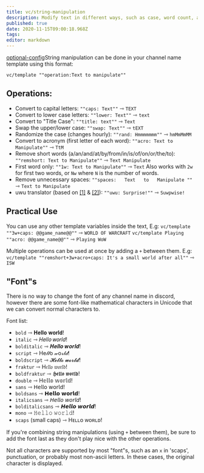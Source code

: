 ```yaml
---
title: vc/string-manipulation
description: Modify text in different ways, such as case, word count, and "font"s
published: true
date: 2020-11-15T09:00:18.968Z
tags: 
editor: markdown
---
```


[optional-config](/en/self-hosting/optional-config)String manipulation can be done in your channel name template using this format:

`vc/template ""operation:Text to manipulate""`

## Operations:

* Convert to capital letters:
`""caps: Text""` ⇾ `TEXT`
* Convert to lower case letters:
`""lower: Text""` ⇾ `text`
* Convert to "Title Case":
`""title: text""` ⇾ `Text`
* Swap the upper/lower case:
`""swap: Text""` ⇾ `tEXT`
* Randomize the case (changes hourly):
`""rand: Hmmmmmmm""` ⇾ `hmMmMmMM`
* Convert to acronym (first letter of each word):
`""acro: Text to Manipulate""` ⇾ `TtM`
* Remove short words (a/an/and/at/by/from/in/is/of/on/or/the/to):
`""remshort: Text to Manipulate""` ⇾ `Text Manipulate`
* First word only:
`""1w: Text to Manipulate""` ⇾ `Text`
Also works with `2w` for first two words, or `Nw` where `N` is the number of words.
* Remove unnecessary spaces:
`""spaces:   Text   to   Manipulate ""` ⇾ `Text to Manipulate`
* uwu translator (based on [[1]](https://github.com/QuazzyWazzy/UwU-fy) & [[2]](https://github.com/mackyclemen/uwu-android)):
`""uwu: Surprise!""` ⇾ `Suwpwise!`

## Practical Use

You can use any other template variables inside the text, E.g:
`vc/template ""3w+caps: @@game_name@@""` ⇾ `WORLD OF WARCRAFT`
`vc/template Playing ""acro: @@game_name@@""` ⇾ `Playing WoW`

Multiple operations can be used at once by adding a `+` between them. E.g:
`vc/template ""remshort+3w+acro+caps: It's a small world after all""` ⇾ `ISW`

## "Font"s

There is no way to change the font of any channel name in discord, however there are some font-like mathematical characters in Unicode that we can convert normal characters to. 

Font list:

* `bold` ⇾ 𝐇𝐞𝐥𝐥𝐨 𝐰𝐨𝐫𝐥𝐝!
* `italic` ⇾ 𝐻𝑒𝑙𝑙𝑜 𝑤𝑜𝑟𝑙𝑑!
* `bolditalic` ⇾ 𝑯𝒆𝒍𝒍𝒐 𝒘𝒐𝒓𝒍𝒅!
* `script` ⇾ He𝓁𝓁o 𝓌o𝓇𝓁𝒹!
* `boldscript` ⇾ 𝓗𝓮𝓵𝓵𝓸 𝔀𝓸𝓻𝓵𝓭!
* `fraktur` ⇾ H𝔢𝔩𝔩𝔬 𝔴𝔬𝔯𝔩𝔡!
* `boldfraktur` ⇾ 𝕳𝖊𝖑𝖑𝖔 𝖜𝖔𝖗𝖑𝖉!
* `double` ⇾ H𝕖𝕝𝕝𝕠 𝕨𝕠𝕣𝕝𝕕!
* `sans` ⇾ 𝖧𝖾𝗅𝗅𝗈 𝗐𝗈𝗋𝗅𝖽!
* `boldsans` ⇾ 𝗛𝗲𝗹𝗹𝗼 𝘄𝗼𝗿𝗹𝗱!
* `italicsans` ⇾ 𝘏𝘦𝘭𝘭𝘰 𝘸𝘰𝘳𝘭𝘥!
* `bolditalicsans` ⇾ 𝙃𝙚𝙡𝙡𝙤 𝙬𝙤𝙧𝙡𝙙!
* `mono` ⇾ 𝙷𝚎𝚕𝚕𝚘 𝚠𝚘𝚛𝚕𝚍!
* `scaps` (small caps) ⇾ Hᴇʟʟᴏ ᴡᴏʀʟᴅ!

If you're combining string manipulations (using `+` between them), be sure to add the font last as they don't play nice with the other operations.

Not all characters are supported by most "font"s, such as an `x` in 'scaps', punctuation, or probably most non-ascii letters. In these cases, the original character is displayed.
